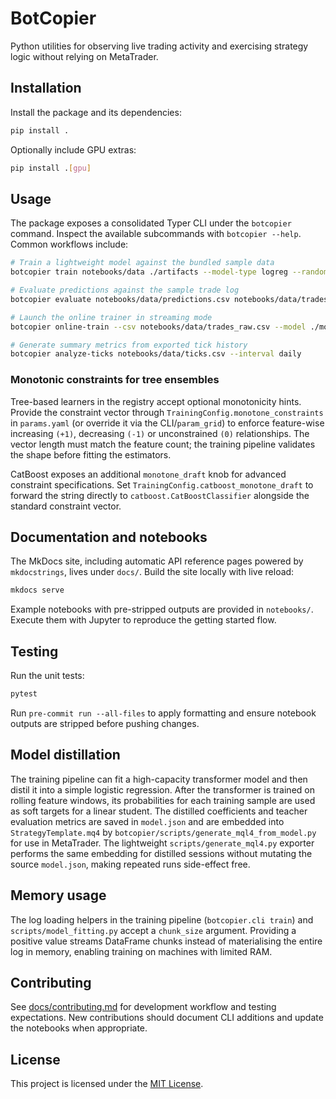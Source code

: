 # BotCopier

Python utilities for observing live trading activity and exercising strategy logic without relying on MetaTrader.

## Installation

Install the package and its dependencies:

```bash
pip install .
```

Optionally include GPU extras:

```bash
pip install .[gpu]
```

## Usage

The package exposes a consolidated Typer CLI under the ``botcopier`` command.
Inspect the available subcommands with ``botcopier --help``. Common workflows
include:

```bash
# Train a lightweight model against the bundled sample data
botcopier train notebooks/data ./artifacts --model-type logreg --random-seed 7

# Evaluate predictions against the sample trade log
botcopier evaluate notebooks/data/predictions.csv notebooks/data/trades_raw.csv --window 900

# Launch the online trainer in streaming mode
botcopier online-train --csv notebooks/data/trades_raw.csv --model ./models/latest/model.json

# Generate summary metrics from exported tick history
botcopier analyze-ticks notebooks/data/ticks.csv --interval daily
```

### Monotonic constraints for tree ensembles

Tree-based learners in the registry accept optional monotonicity hints. Provide
the constraint vector through ``TrainingConfig.monotone_constraints`` in
``params.yaml`` (or override it via the CLI/``param_grid``) to enforce
feature-wise increasing ``(+1)``, decreasing ``(-1)`` or unconstrained ``(0)``
relationships. The vector length must match the feature count; the training
pipeline validates the shape before fitting the estimators.

CatBoost exposes an additional ``monotone_draft`` knob for advanced constraint
specifications. Set ``TrainingConfig.catboost_monotone_draft`` to forward the
string directly to ``catboost.CatBoostClassifier`` alongside the standard
constraint vector.

## Documentation and notebooks

The MkDocs site, including automatic API reference pages powered by
``mkdocstrings``, lives under ``docs/``. Build the site locally with live reload:

```bash
mkdocs serve
```

Example notebooks with pre-stripped outputs are provided in ``notebooks/``.
Execute them with Jupyter to reproduce the getting started flow.

## Testing

Run the unit tests:

```bash
pytest
```

Run ``pre-commit run --all-files`` to apply formatting and ensure notebook
outputs are stripped before pushing changes.

## Model distillation

The training pipeline can fit a high-capacity transformer model and then
distil it into a simple logistic regression.  After the transformer is trained
on rolling feature windows, its probabilities for each training sample are used
as soft targets for a linear student.  The distilled coefficients and teacher
evaluation metrics are saved in ``model.json`` and are embedded into
``StrategyTemplate.mq4`` by ``botcopier/scripts/generate_mql4_from_model.py`` for use in
MetaTrader.  The lightweight ``scripts/generate_mql4.py`` exporter performs the
same embedding for distilled sessions without mutating the source ``model.json``,
making repeated runs side-effect free.

## Memory usage

The log loading helpers in the training pipeline (`botcopier.cli train`) and
`scripts/model_fitting.py` accept a `chunk_size` argument. Providing a positive
value streams DataFrame chunks instead of materialising the entire log in
memory, enabling training on machines with limited RAM.

## Contributing

See [docs/contributing.md](docs/contributing.md) for development workflow and
testing expectations. New contributions should document CLI additions and update
the notebooks when appropriate.

## License

This project is licensed under the [MIT License](LICENSE).
